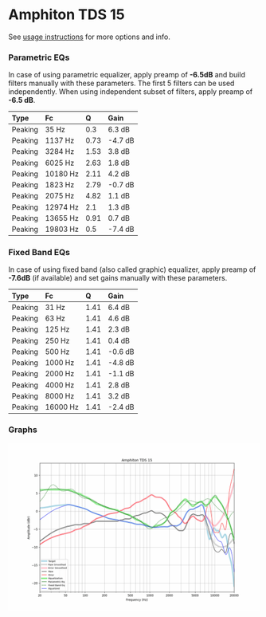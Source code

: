 # Amphiton TDS 15
See [usage instructions](https://github.com/jaakkopasanen/AutoEq#usage) for more options and info.

### Parametric EQs
In case of using parametric equalizer, apply preamp of **-6.5dB** and build filters manually
with these parameters. The first 5 filters can be used independently.
When using independent subset of filters, apply preamp of **-6.5 dB**.

| Type    | Fc       |    Q | Gain    |
|:--------|:---------|:-----|:--------|
| Peaking | 35 Hz    | 0.3  | 6.3 dB  |
| Peaking | 1137 Hz  | 0.73 | -4.7 dB |
| Peaking | 3284 Hz  | 1.53 | 3.8 dB  |
| Peaking | 6025 Hz  | 2.63 | 1.8 dB  |
| Peaking | 10180 Hz | 2.11 | 4.2 dB  |
| Peaking | 1823 Hz  | 2.79 | -0.7 dB |
| Peaking | 2075 Hz  | 4.82 | 1.1 dB  |
| Peaking | 12974 Hz | 2.1  | 1.3 dB  |
| Peaking | 13655 Hz | 0.91 | 0.7 dB  |
| Peaking | 19803 Hz | 0.5  | -7.4 dB |

### Fixed Band EQs
In case of using fixed band (also called graphic) equalizer, apply preamp of **-7.6dB**
(if available) and set gains manually with these parameters.

| Type    | Fc       |    Q | Gain    |
|:--------|:---------|:-----|:--------|
| Peaking | 31 Hz    | 1.41 | 6.4 dB  |
| Peaking | 63 Hz    | 1.41 | 4.6 dB  |
| Peaking | 125 Hz   | 1.41 | 2.3 dB  |
| Peaking | 250 Hz   | 1.41 | 0.4 dB  |
| Peaking | 500 Hz   | 1.41 | -0.6 dB |
| Peaking | 1000 Hz  | 1.41 | -4.8 dB |
| Peaking | 2000 Hz  | 1.41 | -1.1 dB |
| Peaking | 4000 Hz  | 1.41 | 2.8 dB  |
| Peaking | 8000 Hz  | 1.41 | 3.2 dB  |
| Peaking | 16000 Hz | 1.41 | -2.4 dB |

### Graphs
![](./Amphiton%20TDS%2015.png)
